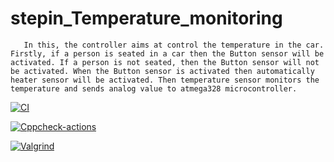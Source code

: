 # stepin_Temperature_monitoring
       In this, the controller aims at control the temperature in the car. Firstly, if a person is seated in a car then the Button sensor will be activated. If a person is not seated, then the Button sensor will not be activated. When the Button sensor is activated then automatically heater sensor will be activated. Then temperature sensor monitors the temperature and sends analog value to atmega328 microcontroller.

[![CI](https://github.com/Prakash-129/stepin_Temparature-monitoring/actions/workflows/compile.yml/badge.svg)](https://github.com/Prakash-129/stepin_Temparature-monitoring/actions/workflows/compile.yml)

[![Cppcheck-actions](https://github.com/Prakash-129/stepin_Temparature-monitoring/actions/workflows/cppcheck.yml/badge.svg)](https://github.com/Prakash-129/stepin_Temparature-monitoring/actions/workflows/cppcheck.yml)

[![Valgrind](https://github.com/Prakash-129/stepin_Temparature-monitoring/actions/workflows/valgrind.yml/badge.svg)](https://github.com/Prakash-129/stepin_Temparature-monitoring/actions/workflows/valgrind.yml)


